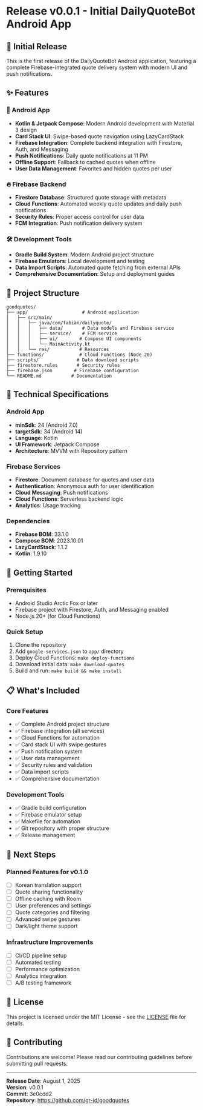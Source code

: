 # Release v0.0.1 - Initial DailyQuoteBot Android App

## 🎉 Initial Release

This is the first release of the DailyQuoteBot Android application, featuring a complete Firebase-integrated quote delivery system with modern UI and push notifications.

## ✨ Features

### 📱 Android App
- **Kotlin & Jetpack Compose**: Modern Android development with Material 3 design
- **Card Stack UI**: Swipe-based quote navigation using LazyCardStack
- **Firebase Integration**: Complete backend integration with Firestore, Auth, and Messaging
- **Push Notifications**: Daily quote notifications at 11 PM
- **Offline Support**: Fallback to cached quotes when offline
- **User Data Management**: Favorites and hidden quotes per user

### 🔥 Firebase Backend
- **Firestore Database**: Structured quote storage with metadata
- **Cloud Functions**: Automated weekly quote updates and daily push notifications
- **Security Rules**: Proper access control for user data
- **FCM Integration**: Push notification delivery system

### 🛠️ Development Tools
- **Gradle Build System**: Modern Android project structure
- **Firebase Emulators**: Local development and testing
- **Data Import Scripts**: Automated quote fetching from external APIs
- **Comprehensive Documentation**: Setup and deployment guides

## 📁 Project Structure

```
goodquotes/
├── app/                    # Android application
│   ├── src/main/
│   │   ├── java/com/fabian/dailyquote/
│   │   │   ├── data/       # Data models and Firebase service
│   │   │   ├── service/    # FCM service
│   │   │   ├── ui/        # Compose UI components
│   │   │   └── MainActivity.kt
│   │   └── res/           # Resources
├── functions/             # Cloud Functions (Node 20)
├── scripts/              # Data download scripts
├── firestore.rules       # Security rules
├── firebase.json        # Firebase configuration
└── README.md           # Documentation
```

## 🔧 Technical Specifications

### Android App
- **minSdk**: 24 (Android 7.0)
- **targetSdk**: 34 (Android 14)
- **Language**: Kotlin
- **UI Framework**: Jetpack Compose
- **Architecture**: MVVM with Repository pattern

### Firebase Services
- **Firestore**: Document database for quotes and user data
- **Authentication**: Anonymous auth for user identification
- **Cloud Messaging**: Push notifications
- **Cloud Functions**: Serverless backend logic
- **Analytics**: Usage tracking

### Dependencies
- **Firebase BOM**: 33.1.0
- **Compose BOM**: 2023.10.01
- **LazyCardStack**: 1.1.2
- **Kotlin**: 1.9.10

## 🚀 Getting Started

### Prerequisites
- Android Studio Arctic Fox or later
- Firebase project with Firestore, Auth, and Messaging enabled
- Node.js 20+ (for Cloud Functions)

### Quick Setup
1. Clone the repository
2. Add `google-services.json` to `app/` directory
3. Deploy Cloud Functions: `make deploy-functions`
4. Download initial data: `make download-quotes`
5. Build and run: `make build && make install`

## 📋 What's Included

### Core Features
- ✅ Complete Android project structure
- ✅ Firebase integration (all services)
- ✅ Cloud Functions for automation
- ✅ Card stack UI with swipe gestures
- ✅ Push notification system
- ✅ User data management
- ✅ Security rules and validation
- ✅ Data import scripts
- ✅ Comprehensive documentation

### Development Tools
- ✅ Gradle build configuration
- ✅ Firebase emulator setup
- ✅ Makefile for automation
- ✅ Git repository with proper structure
- ✅ Release management

## 🔮 Next Steps

### Planned Features for v0.1.0
- [ ] Korean translation support
- [ ] Quote sharing functionality
- [ ] Offline caching with Room
- [ ] User preferences and settings
- [ ] Quote categories and filtering
- [ ] Advanced swipe gestures
- [ ] Dark/light theme support

### Infrastructure Improvements
- [ ] CI/CD pipeline setup
- [ ] Automated testing
- [ ] Performance optimization
- [ ] Analytics integration
- [ ] A/B testing framework

## 📄 License

This project is licensed under the MIT License - see the [LICENSE](LICENSE) file for details.

## 🤝 Contributing

Contributions are welcome! Please read our contributing guidelines before submitting pull requests.

---

**Release Date**: August 1, 2025  
**Version**: v0.0.1  
**Commit**: 3e0cdd2  
**Repository**: https://github.com/gr-id/goodquotes 